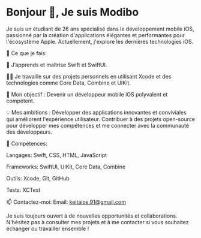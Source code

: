 # Bonjour 👋, Je suis Modibo
Je suis un étudiant de 26 ans spécialisé dans le développement mobile iOS, passionné par la création d'applications élégantes et performantes pour l'écosystème Apple. Actuellement, j'explore les dernières technologies iOS.

🚀 Ce que je fais:

🌱 J’apprends et maîtrise Swift et SwiftUI.

👨‍💻 Je travaille sur des projets personnels en utilisant Xcode et des technologies comme Core Data, Combine et UIKit.

🎯 Mon objectif : Devenir un développeur mobile iOS polyvalent et compétent.

💡 Mes ambitions : Développer des applications innovantes et conviviales qui améliorent l'expérience utilisateur. Contribuer à des projets open-source pour développer mes compétences et me connecter avec la communauté des développeurs.

🔧 Compétences:

Langages: Swift, CSS, HTML, JavaScript

Frameworks: SwiftUI, UIKit, Core Data, Combine

Outils: Xcode, Git, GitHub

Tests: XCTest

📫 Contactez-moi: Email: keitaios.91@gmail.com

Je suis toujours ouvert à de nouvelles opportunités et collaborations. N'hésitez pas à consulter mes projets et à me contacter si vous souhaitez échanger ou travailler ensemble !
